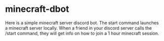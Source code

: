 # minecraft-dbot

Here is a simple minecraft server discord bot.
The start command launches a minecraft server locally.
When a friend in your discord server calls the /start command, 
they will get info on how to join a 1 hour minecraft session.
